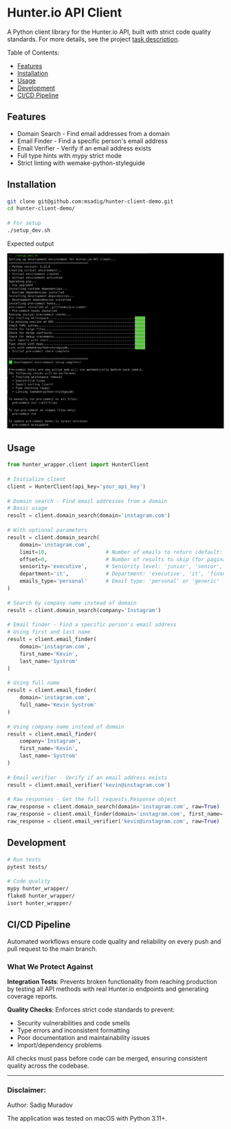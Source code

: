 # Hunter.io API Client

A Python client library for the Hunter.io API, built with strict code quality standards. For more details, see the project [task description](_data/TASK.md).

Table of Contents:

* [Features](#features)
* [Installation](#installation)
* [Usage](#usage)
* [Development](#development)
* [CI/CD Pipeline](#cicd-pipeline)

## Features

- Domain Search - Find email addresses from a domain
- Email Finder - Find a specific person's email address
- Email Verifier - Verify if an email address exists
- Full type hints with mypy strict mode
- Strict linting with wemake-python-styleguide

## Installation

```bash
git clone git@github.com:msadig/hunter-client-demo.git
cd hunter-client-demo/

# For setup
./setup_dev.sh
```

Expected output

![Setup Screenshot](_data/setup.png)

## Usage

```python
from hunter_wrapper.client import HunterClient

# Initialize client
client = HunterClient(api_key='your_api_key')

# Domain search - Find email addresses from a domain
# Basic usage
result = client.domain_search(domain='instagram.com')

# With optional parameters
result = client.domain_search(
    domain='instagram.com',
    limit=10,                   # Number of emails to return (default: 10, max: 100)
    offset=0,                   # Number of results to skip (for pagination)
    seniority='executive',      # Seniority level: 'junior', 'senior', 'executive'
    department='it',            # Department: 'executive', 'it', 'finance', 'management', etc.
    emails_type='personal'      # Email type: 'personal' or 'generic'
)

# Search by company name instead of domain
result = client.domain_search(company='Instagram')

# Email finder - Find a specific person's email address
# Using first and last name
result = client.email_finder(
    domain='instagram.com',
    first_name='Kevin',
    last_name='Systrom'
)

# Using full name
result = client.email_finder(
    domain='instagram.com',
    full_name='Kevin Systrom'
)

# Using company name instead of domain
result = client.email_finder(
    company='Instagram',
    first_name='Kevin',
    last_name='Systrom'
)

# Email verifier - Verify if an email address exists
result = client.email_verifier('kevin@instagram.com')

# Raw responses - Get the full requests.Response object
raw_response = client.domain_search(domain='instagram.com', raw=True)
raw_response = client.email_finder(domain='instagram.com', first_name='Kevin', last_name='Systrom', raw=True)
raw_response = client.email_verifier('kevin@instagram.com', raw=True)
```

## Development

```bash
# Run tests
pytest tests/

# Code quality
mypy hunter_wrapper/
flake8 hunter_wrapper/
isort hunter_wrapper/
```

## CI/CD Pipeline

Automated workflows ensure code quality and reliability on every push and pull request to the main branch.

### What We Protect Against

**Integration Tests**: Prevents broken functionality from reaching production by testing all API methods with real Hunter.io endpoints and generating coverage reports.

**Quality Checks**: Enforces strict code standards to prevent:
- Security vulnerabilities and code smells
- Type errors and inconsistent formatting
- Poor documentation and maintainability issues
- Import/dependency problems

All checks must pass before code can be merged, ensuring consistent quality across the codebase.

---

### Disclaimer:

Author: Sadig Muradov

The application was tested on macOS with Python 3.11+.
